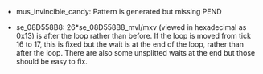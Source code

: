 * mus_invincible_candy: Pattern is generated but missing PEND

* se_08D558B8: 26*se_08D558B8_mvl/mxv (viewed in hexadecimal as 0x13) is after the loop rather than before.
If the loop is moved from tick 16 to 17, this is fixed but the wait is at the end of the loop, rather than 
after the loop.  There are also some unsplitted waits at the end but those should be easy to fix.

